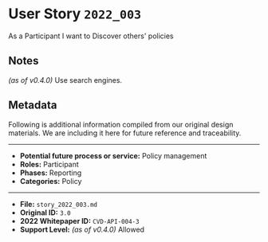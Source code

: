 
# User Story `2022_003` #

<!-- story-start -->As a Participant I want to Discover others' policies  <!-- story-end -->

## Notes ##

*(as of v0.4.0)*
Use search engines.


## Metadata ##

Following is additional information compiled from our original design materials.
We are including it here for future reference and traceability.

---

- **Potential future process or service:** Policy management
- **Roles:** Participant
- **Phases:** Reporting
- **Categories:** Policy

---

- **File:** `story_2022_003.md`
- **Original ID:** `3.0`
- **2022 Whitepaper ID:** `CVD-API-004-3`
- **Support Level:** *(as of v0.4.0)* Allowed
